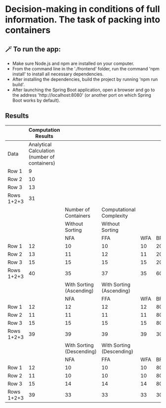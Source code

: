 # Decision-making in conditions of full information. The task of packing into containers

## 🪄 To run the app:
* Make sure Node.js and npm are installed on your computer.
* From the command line in the './frontend' folder, run the command 'npm install' to install all necessary dependencies.
* After installing the dependencies, build the project by running 'npm run build'.
* After launching the Spring Boot application, open a browser and go to the address 'http://localhost:8080' (or another port on which Spring Boot works by default).

## Results

| | Computation Results | | | | | | |
| --- | --- | --- | --- | --- | --- | --- | --- |
| Data | Analytical Calculation (number of containers) | | | | | | |
| Row 1 | 9 | | | | | | |
| Row 2 | 10 | | | | | | |
| Row 3 | 13 | | | | | | |
| Rows 1+2+3 | 31 | | | | | | |
| | | Number of Containers | Computational Complexity | | | | | |
| | | Without Sorting | Without Sorting | | | | | |
| | | NFA | FFA | WFA | BFA | NFA | FFA | WFA | BFA |
| Row 1 | 12 | 10 | 10 | 10 | 20 | 73 | 91 | 150 |
| Row 2 | 13 | 11 | 12 | 11 | 20 | 84 | 116 | 171 |
| Row 3 | 15 | 15 | 15 | 15 | 20 | 132 | 163 | 290 |
| Rows 1+2+3 | 40 | 35 | 37 | 35 | 60 | 779 | 949 | 1747 |
| | | With Sorting (Ascending) | With Sorting (Ascending) | | | | | |
| | | NFA | FFA | WFA | BFA | NFA | FFA | WFA | BFA |
| Row 1 | 12 | 12 | 12 | 12 | 80 | 146 | 157 | 223 |
| Row 2 | 11 | 11 | 11 | 11 | 80 | 135 | 145 | 200 |
| Row 3 | 15 | 15 | 15 | 15 | 80 | 185 | 199 | 304 |
| Rows 1+2+3 | 39 | 39 | 39 | 39 | 306 | 1047 | 1085 | 1826 |
| | | With Sorting (Descending) | With Sorting (Descending) | | | | | |
| | | NFA | FFA | WFA | BFA | NFA | FFA | WFA | BFA |
| Row 1 | 12 | 10 | 10 | 10 | 80 | 148 | 210 | 324 |
| Row 2 | 11 | 10 | 10 | 10 | 80 | 136 | 153 | 215 |
| Row 3 | 15 | 14 | 14 | 14 | 80 | 205 | 244 | 391 |
| Rows 1+2+3 | 39 | 33 | 33 | 33 | 306 | 1156 | 1493 | 2629 |
